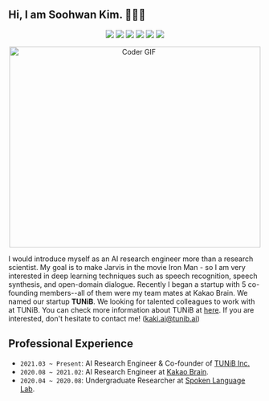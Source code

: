 ## Hi, I am Soohwan Kim. 👨🏼‍💻
  
<p  align="center">
  <a href="https://github.com/sooftware"><img src="https://komarev.com/ghpvc/?username=sooftware"></a>
  <a href="https://sooftware.github.io/"><img src="http://img.shields.io/badge/-Tech%20blog-black?style=flat-square&logo=github"></a>
  <a href="https://www.linkedin.com/in/Soo-hwan/"><img src="https://img.shields.io/badge/-LinkedIn-blue?style=flat-square&logo=Linkedin&logoColor=white"></a>
  <a href="mailto:kaki.ai@tunib.ai"><img src="https://img.shields.io/badge/Gmail-d14836?style=flat-square&logo=Gmail&logoColor=white"></a>
  <a href="https://www.facebook.com/sooftware95"><img src="https://img.shields.io/badge/facebook-1877f2?style=flat-square&logo=facebook&logoColor=white"></a>
  <a href="https://github.com/sooftware/sooftware/blob/master/CV.pdf"><img src="https://img.shields.io/badge/Résumé-blue?style=flat-square&logo=LaTex&logoColor=white&"></a>
</p>
  
<p  align="center"><img src="https://github.com/sooftware/sooftware/blob/master/images/code.gif" alt="Coder GIF" width="500" height="400">

I would introduce myself as an AI research engineer more than a research scientist. My goal is to make Jarvis in the movie Iron Man - so I am very interested in deep learning techniques such as speech recognition, speech synthesis, and open-domain dialogue. Recently I began a startup with 5 co-founding members--all of them were my team mates at Kakao Brain. We named our startup **TUNiB**. We looking for talented colleagues to work with at TUNiB. You can check more information about TUNiB at [here](http://www.tunib.ai/). If you are interested, don't hesitate to contact me! (kaki.ai@tunib.ai)
  
## Professional Experience
- `2021.03 ~ Present`: AI Research Engineer & Co-founder of [TUNiB Inc.](http://www.tunib.ai/)
- `2020.08 ~ 2021.02`: AI Research Engineer at [Kakao Brain](https://www.kakaobrain.com).
- `2020.04 ~ 2020.08`: Undergraduate Researcher at [Spoken Language Lab](http://speech.sogang.ac.kr/).
  
<!--
**sooftware/sooftware** is a ✨ _special_ ✨ repository because its `README.md` (this file) appears on your GitHub profile.
  
Here are some ideas to get you started:

- 🔭 I’m currently working on ...
- 🌱 I’m currently learning ...
- 👯 I’m looking to collaborate on ...
- 🤔 I’m looking for help with ...
- 💬 Ask me about ...
- 📫 How to reach me: ...
- 😄 Pronouns: ...
- ⚡ Fun fact: ...
-->
